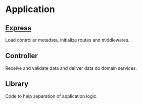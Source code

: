# Application

## [Express](express)
Load controller metadata, initialize routes and middlewares.

## Controller
Receive and validate data and deliver data do domain services.

## Library
Code to help separation of application logic.